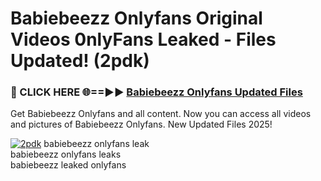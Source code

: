 # Babiebeezz Onlyfans Original Videos 0nlyFans Leaked - Files Updated! (2pdk)

<h3>🔴 CLICK HERE 🌐==►► <a href="https://tinyurl.com/x26r9saj" rel="nofollow">Babiebeezz Onlyfans Updated Files</a></h3>

Get Babiebeezz Onlyfans and all content. Now you can access all videos and pictures of Babiebeezz Onlyfans. New Updated Files 2025!

[![2pdk](https://i.imgur.com/LkgZPqh.gif)](https://tinyurl.com/x26r9saj)
babiebeezz onlyfans leak<br>
babiebeezz onlyfans leaks<br>
babiebeezz leaked onlyfans
